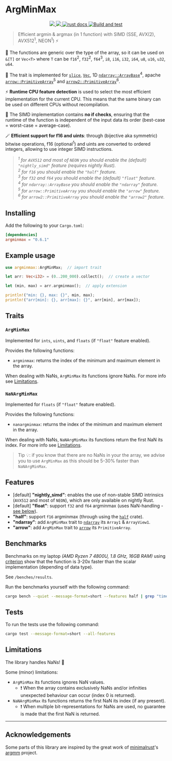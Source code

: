 # ArgMinMax

<div align="center">
  <a href="https://crates.io/crates/argminmax">
    <img src="https://img.shields.io/crates/v/argminmax.svg"/>
  </a>
  <a href="">
    <img src="https://shields.io/badge/license-MIT-blue"/>
  </a>
  <a href="https://docs.rs/argminmax/latest/argminmax/">
    <img src="https://docs.rs/argminmax/badge.svg" alt="rust docs"/>
  </a>
  <a href="https://github.com/jvdd/argminmax/actions">
    <img src="https://github.com/jvdd/argminmax/actions/workflows/ci.yml/badge.svg" alt="Build and test"/>
  </a>
</div>

> Efficient argmin &amp; argmax (in 1 function) with SIMD (SSE, AVX(2), AVX512<sup>1</sup>, NEON<sup>1</sup>) ⚡

<!-- This project uses [SIMD](https://en.wikipedia.org/wiki/Single_instruction,_multiple_data) to compute argmin and argmax in a single function.   -->

🚀 The functions are generic over the type of the array, so it can be used on `&[T]` or `Vec<T>` where `T` can be `f16`<sup>2</sup>, `f32`<sup>2</sup>, `f64`<sup>3</sup>, `i8`, `i16`, `i32`, `i64`, `u8`, `u16`, `u32`, `u64`.

🤝 The trait is implemented for [`slice`](https://doc.rust-lang.org/std/primitive.slice.html), [`Vec`](https://doc.rust-lang.org/std/vec/struct.Vec.html), 1D [`ndarray::ArrayBase`](https://docs.rs/ndarray/latest/ndarray/struct.ArrayBase.html)<sup>4</sup>, apache [`arrow::PrimitiveArray`](https://docs.rs/arrow/latest/arrow/array/struct.PrimitiveArray.html)<sup>5</sup> and [`arrow2::PrimitiveArray`](https://docs.rs/arrow2/latest/arrow2/array/struct.PrimitiveArray.html)<sup>6</sup>.

⚡ **Runtime CPU feature detection** is used to select the most efficient implementation for the current CPU. This means that the same binary can be used on different CPUs without recompilation. 

👀 The SIMD implementation contains **no if checks**, ensuring that the runtime of the function is independent of the input data its order (best-case = worst-case = average-case).

🪄 **Efficient support for f16 and uints**: through (bijective aka symmetric) bitwise operations, f16 (optional<sup>1</sup>) and uints are converted to ordered integers, allowing to use integer SIMD instructions.

> <i><sup>1</sup> for <code>AVX512</code> and most of <code>NEON</code> you should enable the (default) `"nightly_simd"` feature (requires nightly Rust).</i>  
> <i><sup>2</sup> for <code>f16</code> you should enable the `"half"` feature.</i>  
> <i><sup>3</sup> for <code>f32</code> and <code>f64</code> you should enable the (default) `"float"` feature.</i>  
> <i><sup>4</sup> for <code>ndarray::ArrayBase</code> you should enable the `"ndarray"` feature.</i>  
> <i><sup>5</sup> for <code>arrow::PrimitiveArray</code> you should enable the `"arrow"` feature.</i>  
> <i><sup>6</sup> for <code>arrow2::PrimitiveArray</code> you should enable the `"arrow2"` feature.</i>

## Installing

Add the following to your `Cargo.toml`:

```toml
[dependencies]
argminmax = "0.6.1"
```

## Example usage

```rust
use argminmax::ArgMinMax;  // import trait

let arr: Vec<i32> = (0..200_000).collect();  // create a vector

let (min, max) = arr.argminmax();  // apply extension

println!("min: {}, max: {}", min, max);
println!("arr[min]: {}, arr[max]: {}", arr[min], arr[max]);
```

## Traits

### `ArgMinMax`

Implemented for `ints`, `uints`, and `floats` (if `"float"` feature enabled).

Provides the following functions:
- `argminmax`: returns the index of the minimum and maximum element in the array.
<!-- - `argmin`: returns the index of the minimum element in the array. -->
<!-- - `argmax`: returns the index of the maximum element in the array. -->

When dealing with NaNs, `ArgMinMax` its functions ignore NaNs. For more info see [Limitations](#limitations).

### `NaNArgMinMax`

Implemented for `floats` (if `"float"` feature enabled).

Provides the following functions:
- `nanargminmax`: returns the index of the minimum and maximum element in the array.
<!-- - `nanargmin`: returns the index of the minimum element in the array. -->
<!-- - `nanargmax`: returns the index of the maximum element in the array. -->

When dealing with NaNs, `NaNArgMinMax` its functions return the first NaN its index. For more info see [Limitations](#limitations).

> Tip 💡: if you know that there are no NaNs in your the array, we advise you to use `ArgMinMax` as this should be 5-30% faster than `NaNArgMinMax`.


## Features
- [default] **"nightly_simd"**: enables the use of non-stable SIMD intrinsics (`AVX512` and most of `NEON`), which are only available on nightly Rust.
- [default] **"float"**: support `f32` and `f64` argminmax (uses NaN-handling - [see below](#limitations)).
- **"half"**: support `f16` argminmax (through using the [`half`](https://docs.rs/half/latest/half) crate).
- **"ndarray"**: add `ArgMinMax` trait to [`ndarray`](https://docs.rs/ndarray/latest/ndarray) its `Array1` & `ArrayView1`.
- **"arrow"**: add `ArgMinMax` trait to [`arrow`](https://docs.rs/arrow/latest/arrow) its `PrimitiveArray`.

## Benchmarks

Benchmarks on my laptop *(AMD Ryzen 7 4800U, 1.8 GHz, 16GB RAM)* using [criterion](https://github.com/bheisler/criterion.rs) show that the function is 3-20x faster than the scalar implementation (depending of data type).

See `/benches/results`.

<!-- *For example, finding the argmin & argmax in an array of 10,000,000  random `f32` elements is 3.5x faster than the scalar implementation (taking 2.4ms vs 8.5ms).* -->

Run the benchmarks yourself with the following command:
```bash
cargo bench --quiet --message-format=short --features half | grep "time:"
```

## Tests

To run the tests use the following command:
```bash
cargo test --message-format=short --all-features
```

## Limitations

The library handles NaNs! 🚀 

<!-- For NaN-handling there are two variants:
- **Ignore NaN**: NaNs are ignored and the index of the highest / lowest non-NaN value is returned.
- **Return NaN**: the first NaN value is returned. -->

Some (minor) limitations:
- `ArgMinMax` its functions ignores NaN values.
  - ❗ When the array contains exclusively NaNs and/or infinities unexpected behaviour can occur (index 0 is returned).
- `NaNArgMinMax` its functions returns the first NaN its index (if any present).
  - ❗ When multiple bit-representations for NaNs are used, no guarantee is made that the first NaN is returned.

---

## Acknowledgements

Some parts of this library are inspired by the great work of [minimalrust](https://github.com/minimalrust)'s [argmm](https://github.com/minimalrust/argmm) project.
